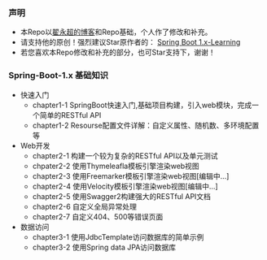 ### 声明
* 本Repo以[翟永超的博客](http://blog.didispace.com)和Repo基础，个人作了修改和补充。
* 请支持他的原创！强烈建议Star原作者的： [Spring Boot 1.x-Learning](https://github.com/dyc87112/SpringBoot-Learning)
* 若您喜欢本Repo修改和补充的部分，也可Star支持下，谢谢！

### Spring-Boot-1.x 基础知识
- 快速入门
  * chapter1-1 SpringBoot快速入门,基础项目构建，引入web模块，完成一个简单的RESTful API
  * chapter1-2 Resourse配置文件详解：自定义属性、随机数、多环境配置等
- Web开发
  * chapter2-1 构建一个较为复杂的RESTful API以及单元测试
  * chpater2-2 使用Thymeleafla模板引擎渲染web视图
  * chapter2-3 使用Freemarker模板引擎渲染web视图[编辑中...]
  * chapter2-4 使用Velocity模板引擎渲染web视图[编辑中...]
  * chapter2-5 使用Swagger2构建强大的RESTful API文档
  * chapter2-6 自定义全局异常处理
  * chapter2-7 自定义404、500等错误页面
- 数据访问
  * chapter3-1 使用JdbcTemplate访问数据库的简单示例
  * chapter3-2 使用Spring data JPA访问数据库
